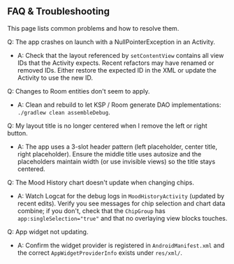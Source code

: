 ## FAQ & Troubleshooting

This page lists common problems and how to resolve them.

Q: The app crashes on launch with a NullPointerException in an Activity.
- A: Check that the layout referenced by `setContentView` contains all view IDs that the Activity expects. Recent refactors may have renamed or removed IDs. Either restore the expected ID in the XML or update the Activity to use the new ID.

Q: Changes to Room entities don't seem to apply.
- A: Clean and rebuild to let KSP / Room generate DAO implementations: `./gradlew clean assembleDebug`.

Q: My layout title is no longer centered when I remove the left or right button.
- A: The app uses a 3-slot header pattern (left placeholder, center title, right placeholder). Ensure the middle title uses autosize and the placeholders maintain width (or use invisible views) so the title stays centered.

Q: The Mood History chart doesn't update when changing chips.
- A: Watch Logcat for the debug logs in `MoodHistoryActivity` (updated by recent edits). Verify you see messages for chip selection and chart data combine; if you don't, check that the `ChipGroup` has `app:singleSelection="true"` and that no overlaying view blocks touches.

Q: App widget not updating.
- A: Confirm the widget provider is registered in `AndroidManifest.xml` and the correct `AppWidgetProviderInfo` exists under `res/xml/`.
